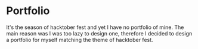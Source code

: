 # Portfolio

It's the season of hacktober fest and yet I have no portfolio of mine. The main reason was I was too lazy to design one, therefore I decided to design a portfolio for myself matching the theme of hacktober fest.
